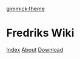 [gimmick:theme](readable)

# Fredriks Wiki

[Index](index.md)
[About](about.md)
[Download](download.md)